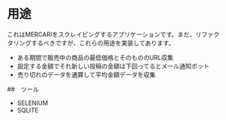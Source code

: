 # 用途
これはMERCARIをスクレイピングするアプリケーションです。まだ、リファクタリングするべきですが、これらの用途を実装してあります。
- ある期間で販売中の商品の最低価格とそのもののURL収集
- 設定する金額でそれ新しい投稿の金額は下回ってるとメール通知ボット
- 売り切れのデータを通算して平均金額データを収集

##　ツール
- SELENIUM
- SQLITE
